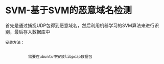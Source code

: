 # SVM-基于SVM的恶意域名检测
首先是通过捕捉UDP包得到恶意域名，然后利用机器学习的SVM算法来进行识别，最后存入数据库中

    安装方法：
              
              
              需要在ubuntu中安装libpcap数据包
              
        
